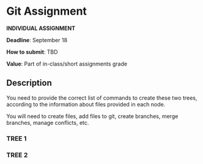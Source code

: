 # Git Assignment

**INDIVIDUAL ASSIGNMENT**

**Deadline**: September 18

**How to submit**: TBD

**Value**: Part of in-class/short assignments grade

## Description

You need to provide the correct list of commands to create these two trees, according to the information about files provided in each node. 

You will need to create files, add files to git, create branches, merge branches, manage conflicts, etc.

### TREE 1



### TREE 2







